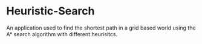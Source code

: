 # Heuristic-Search

An application used to find the shortest path in a grid based world using the A\* search algorithm with different heurisitcs.
